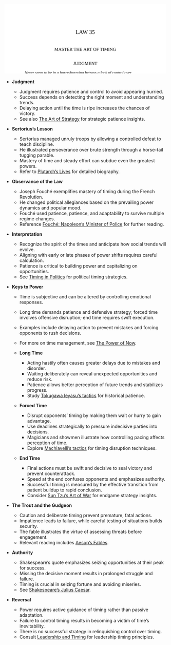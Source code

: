 ![35-timing](35-timing.best.png)

- **Judgment**  
  - Judgment requires patience and control to avoid appearing hurried.  
  - Success depends on detecting the right moment and understanding trends.  
  - Delaying action until the time is ripe increases the chances of victory.  
  - See also [The Art of Strategy](https://en.wikipedia.org/wiki/Game_theory#Strategic_thinking) for strategic patience insights.

- **Sertorius’s Lesson**  
  - Sertorius managed unruly troops by allowing a controlled defeat to teach discipline.  
  - He illustrated perseverance over brute strength through a horse-tail tugging parable.  
  - Mastery of time and steady effort can subdue even the greatest powers.  
  - Refer to [Plutarch’s Lives](https://classics.mit.edu/Plutarch/sertorius.html) for detailed biography.

- **Observance of the Law**  
  - Joseph Fouché exemplifies mastery of timing during the French Revolution.  
  - He changed political allegiances based on the prevailing power dynamics and popular mood.  
  - Fouché used patience, patience, and adaptability to survive multiple regime changes.  
  - Reference [Fouché: Napoleon’s Minister of Police](https://www.britannica.com/biography/Joseph-Fouche) for further reading.  

- **Interpretation**  
  - Recognize the spirit of the times and anticipate how social trends will evolve.  
  - Aligning with early or late phases of power shifts requires careful calculation.  
  - Patience is critical to building power and capitalizing on opportunities.  
  - See [Timing in Politics](https://books.google.com/books?id=YzEVtQEACAAJ) for political timing strategies.

- **Keys to Power**  
  - Time is subjective and can be altered by controlling emotional responses.  
  - Long time demands patience and defensive strategy; forced time involves offensive disruption; end time requires swift execution.  
  - Examples include delaying action to prevent mistakes and forcing opponents to rush decisions.  
  - For more on time management, see [The Power of Now](https://en.wikipedia.org/wiki/The_Power_of_Now).

  - **Long Time**  
    - Acting hastily often causes greater delays due to mistakes and disorder.  
    - Waiting deliberately can reveal unexpected opportunities and reduce risk.  
    - Patience allows better perception of future trends and stabilizes progress.  
    - Study [Tokugawa Ieyasu’s tactics](https://www.britannica.com/biography/Tokugawa-Ieyasu) for historical patience.

  - **Forced Time**  
    - Disrupt opponents’ timing by making them wait or hurry to gain advantage.  
    - Use deadlines strategically to pressure indecisive parties into decisions.  
    - Magicians and showmen illustrate how controlling pacing affects perception of time.  
    - Explore [Machiavelli’s tactics](https://plato.stanford.edu/entries/machiavelli/) for timing disruption techniques.

  - **End Time**  
    - Final actions must be swift and decisive to seal victory and prevent counterattack.  
    - Speed at the end confuses opponents and emphasizes authority.  
    - Successful timing is measured by the effective transition from patient buildup to rapid conclusion.  
    - Consider [Sun Tzu’s Art of War](https://en.wikipedia.org/wiki/The_Art_of_War) for endgame strategy insights.

- **The Trout and the Gudgeon**  
  - Caution and deliberate timing prevent premature, fatal actions.  
  - Impatience leads to failure, while careful testing of situations builds security.  
  - The fable illustrates the virtue of assessing threats before engagement.  
  - Relevant reading includes [Aesop’s Fables](https://www.gutenberg.org/ebooks/21).

- **Authority**  
  - Shakespeare’s quote emphasizes seizing opportunities at their peak for success.  
  - Missing the decisive moment results in prolonged struggle and failure.  
  - Timing is crucial in seizing fortune and avoiding miseries.  
  - See [Shakespeare’s Julius Caesar](https://www.britannica.com/topic/Julius-Caesar-tragedy-by-Shakespeare).  

- **Reversal**  
  - Power requires active guidance of timing rather than passive adaptation.  
  - Failure to control timing results in becoming a victim of time’s inevitability.  
  - There is no successful strategy in relinquishing control over timing.  
  - Consult [Leadership and Timing](https://hbr.org/1996/11/leading-change-getting-and-keeping-your-leadership-edge) for leadership timing principles.
